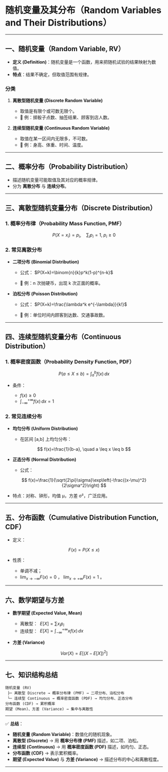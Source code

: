 
# 随机变量及其分布（Random Variables and Their Distributions）

---

## 一、随机变量（Random Variable, RV）

* **定义 (Definition)**：随机变量是一个函数，用来把随机试验的结果映射为数值。
* **特点**：结果不确定，但取值范围有规律。

### 分类

1. **离散型随机变量 (Discrete Random Variable)**

   * 取值是有限个或可数无限个。
   * 📍 例：掷骰子点数、抽签结果、顾客到店人数。

2. **连续型随机变量 (Continuous Random Variable)**

   * 取值在某一区间内无限多，不可数。
   * 📍 例：身高、体重、时间、温度。

---

## 二、概率分布（Probability Distribution）

* 描述随机变量可能取值及其对应的概率规律。
* 分为 **离散分布** 与 **连续分布**。

---

## 三、离散型随机变量分布（Discrete Distribution）

### 1. 概率分布律（Probability Mass Function, PMF）

$$
P(X=x_i)=p_i, \quad \sum_i p_i=1, \; p_i \geq 0
$$

### 2. 常见离散分布

* **二项分布 (Binomial Distribution)**

  * 公式： $P(X=k)=\binom{n}{k}p^k(1-p)^{n-k}$
  
  * 📍 例：n 次抛硬币，出现 k 次正面的概率。

* **泊松分布 (Poisson Distribution)**

  * 公式： $P(X=k)=\frac{\lambda^k e^{-\lambda}}{k!}$
  
  * 📍 例：单位时间内顾客到达数、交通事故数。

---

## 四、连续型随机变量分布（Continuous Distribution）

### 1. 概率密度函数（Probability Density Function, PDF）

$$
P(a \leq X \leq b)=\int_a^b f(x)\,dx
$$

* 条件：

  * $f(x)\geq 0$
  * $\int_{-\infty}^{+\infty} f(x)\,dx = 1$

### 2. 常见连续分布

* **均匀分布 (Uniform Distribution)**

  * 在区间 \[a,b] 上均匀分布：

$$
f(x)=\frac{1}{b-a}, \quad a \leq x \leq b
$$

* **正态分布 (Normal Distribution)**

  * 公式：

$$
f(x)=\frac{1}{\sqrt{2\pi}\sigma}\exp\left(-\frac{(x-\mu)^2}{2\sigma^2}\right)
$$

  * 特点：对称、钟形，均值 μ，方差 σ²，广泛应用。

---

## 五、分布函数（Cumulative Distribution Function, CDF）

* 定义：

$$
F(x)=P(X \leq x)
$$

* 性质：

  * 单调不减；
  * $\lim_{x \to -\infty}F(x)=0$ ， $\lim_{x \to +\infty}F(x)=1$ 。

---

## 六、数学期望与方差

* **数学期望 (Expected Value, Mean)**

  * 离散型： $\;E[X]=\sum x_i p_i$
  * 连续型： $\;E[X]=\int_{-\infty}^{+\infty} x f(x)\,dx$

* **方差 (Variance)**

$$
Var(X)=E[(X-E[X])^2]
$$

---

## 七、知识结构总结

```
随机变量 (RV)
 ├─ 离散型 Discrete → 概率分布律 (PMF) → 二项分布、泊松分布
 └─ 连续型 Continuous → 概率密度函数 (PDF) → 均匀分布、正态分布
分布函数 (CDF) → 累积概率
期望 (Mean)、方差 (Variance) → 集中与离散性
```

---

✅ **总结**：

* **随机变量 (Random Variable)**：数值化的随机现象。
* **离散型 (Discrete)** → 用 **概率分布律 (PMF)** 描述，如二项、泊松。
* **连续型 (Continuous)** → 用 **概率密度函数 (PDF)** 描述，如均匀、正态。
* **分布函数 (CDF)** → 表示累积概率。
* **期望 (Expected Value)** 与 **方差 (Variance)** → 描述分布的中心和离散程度。

---



